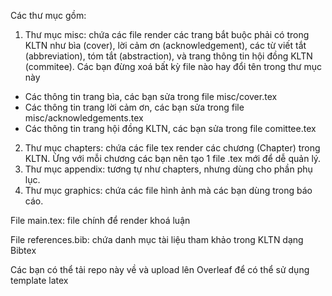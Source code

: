 Các thư mục gồm:

1. Thư mục misc: chứa các file render các trang bắt buộc phải có trong KLTN như bìa (cover), lời cảm ơn (acknowledgement), các từ viết tắt (abbreviation), tóm tắt (abstraction), và trang thông tin hội đồng KLTN (commitee). Các bạn đừng xoá bất kỳ file nào hay đổi tên trong thư mục này

+ Các thông tin trang bìa, các bạn sửa trong file misc/cover.tex   
+ Các thông tin trang lời cảm ơn, các bạn sửa trong file misc/acknowledgements.tex   
+ Các thông tin trang hội đồng KLTN, các bạn sửa trong file comittee.tex    


2. Thư mục chapters: chứa các file tex render các chương (Chapter) trong KLTN. Ừng với mỗi chương các bạn nên tạo 1 file .tex mới để dễ quản lý.  
3. Thư mục appendix: tương tự như chapters, nhưng dùng cho phần phụ lục. 
4. Thư mục graphics: chứa các file hình ảnh mà các bạn dùng trong báo cáo.   

File main.tex: file chính để render khoá luận  

File references.bib: chứa danh mục tài liệu tham khảo trong KLTN dạng Bibtex  

Các bạn có thể tải repo này về và upload lên Overleaf để có thể sử dụng template latex 
